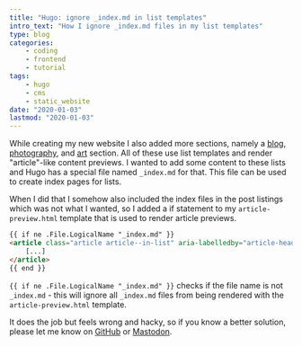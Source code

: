 ```yaml
---
title: "Hugo: ignore _index.md in list templates"
intro_text: "How I ignore _index.md files in my list templates"
type: blog
categories:
    - coding
    - frontend
    - tutorial
tags:
    - hugo
    - cms
    - static_website
date: "2020-01-03"
lastmod: "2020-01-03"
---
```


While creating my new website I also added more sections, namely a [blog](/blog/), [photography](/photography/), and [art](/art/) section. All of these use list templates and render "article"-like content previews. I wanted to add some content to these lists and Hugo has a special file named `_index.md` for that. This file can be used to create index pages for lists.

When I did that I somehow also included the index files in the post listings which was not what I wanted, so I added a if statement to my `article-preview.html` template that is used to render article previews.

```html
{{ if ne .File.LogicalName "_index.md" }}
<article class="article article--in-list" aria-labelledby="article-heading-{{ .File.UniqueID }}">
    [...]
</article>
{{ end }}
```

`{{ if ne .File.LogicalName "_index.md" }}` checks if the file name is not `_index.md` - this will ignore all `_index.md` files from being rendered with the `article-preview.html` template.

It does the job but feels wrong and hacky, so if you know a better solution, please let me know on [GitHub](https://github.com/kevingimbel/kevingimbel.de "Report issue on GitHub") or [Mastodon](https://bullgit.party/@kevin "Contact me on Mastodon").